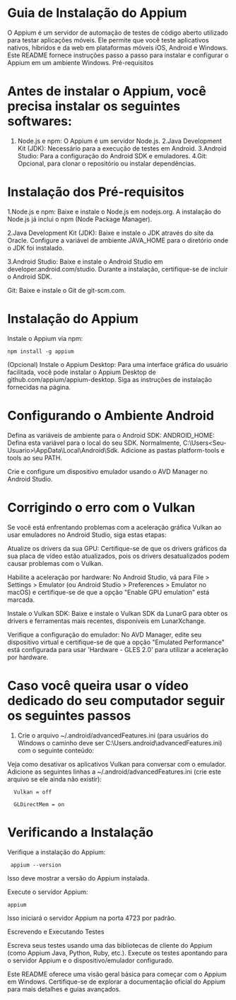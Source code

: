 # Guia de Instalação do Appium

O Appium é um servidor de automação de testes de código aberto utilizado para testar aplicações móveis. Ele permite que você teste aplicativos nativos, híbridos e da web em plataformas móveis iOS, Android e Windows. Este README fornece instruções passo a passo para instalar e configurar o Appium em um ambiente Windows.
Pré-requisitos

# Antes de instalar o Appium, você precisa instalar os seguintes softwares:

   1. Node.js e npm: O Appium é um servidor Node.js.
   2.Java Development Kit (JDK): Necessário para a execução de testes em Android.
   3.Android Studio: Para a configuração do Android SDK e emuladores.
   4.Git: Opcional, para clonar o repositório ou instalar dependências.

# Instalação dos Pré-requisitos

1.Node.js e npm:
    Baixe e instale o Node.js em nodejs.org.
    A instalação do Node.js já inclui o npm (Node Package Manager).

2.Java Development Kit (JDK):
    Baixe e instale o JDK através do site da Oracle.
    Configure a variável de ambiente JAVA_HOME para o diretório onde o JDK foi instalado.

3.Android Studio:
    Baixe e instale o Android Studio em developer.android.com/studio.
    Durante a instalação, certifique-se de incluir o Android SDK.

Git:
        Baixe e instale o Git de git-scm.com.

# Instalação do Appium

Instale o Appium via npm:


    npm install -g appium

(Opcional) Instale o Appium Desktop:
        Para uma interface gráfica do usuário facilitada, você pode instalar o Appium Desktop de github.com/appium/appium-desktop.
        Siga as instruções de instalação fornecidas na página.

# Configurando o Ambiente Android

Defina as variáveis de ambiente para o Android SDK:
        ANDROID_HOME: Defina esta variável para o local do seu SDK. Normalmente, C:\Users\<Seu-Usuario>\AppData\Local\Android\Sdk.
        Adicione as pastas platform-tools e tools ao seu PATH.

Crie e configure um dispositivo emulador usando o AVD Manager no Android Studio.
# Corrigindo o erro com o Vulkan

Se você está enfrentando problemas com a aceleração gráfica Vulkan ao usar emuladores no Android Studio, siga estas etapas:

Atualize os drivers da sua GPU:
        Certifique-se de que os drivers gráficos da sua placa de vídeo estão atualizados, pois os drivers desatualizados podem causar problemas com o Vulkan.

Habilite a aceleração por hardware:
        No Android Studio, vá para File > Settings > Emulator (ou Android Studio > Preferences > Emulator no macOS) e certifique-se de que a opção "Enable GPU emulation" está marcada.

Instale o Vulkan SDK:
        Baixe e instale o Vulkan SDK da LunarG para obter os drivers e ferramentas mais recentes, disponíveis em LunarXchange.

Verifique a configuração do emulador:
        No AVD Manager, edite seu dispositivo virtual e certifique-se de que a opção "Emulated Performance" está configurada para usar 'Hardware - GLES 2.0' para utilizar a aceleração por hardware.

# Caso você queira usar o vídeo dedicado do seu computador seguir os seguintes passos
   1. Crie o arquivo ~/.android/advancedFeatures.ini (para usuários do Windows o caminho deve ser C:\Users<username>.android\advancedFeatures.ini) com o seguinte conteúdo:

   Veja como desativar os aplicativos Vulkan para conversar com o emulador. Adicione as seguintes linhas a ~/.android/advancedFeatures.ini (crie este arquivo se ele ainda não existir):
      
      Vulkan = off

      GLDirectMem = on
   

# Verificando a Instalação

Verifique a instalação do Appium:

     appium --version 

Isso deve mostrar a versão do Appium instalada.

Execute o servidor Appium:


    appium 

Isso iniciará o servidor Appium na porta 4723 por padrão.

Escrevendo e Executando Testes

Escreva seus testes usando uma das bibliotecas de cliente do Appium (como Appium Java, Python, Ruby, etc.).
Execute os testes apontando para o servidor Appium e o dispositivo/emulador configurado.

Este README oferece uma visão geral básica para começar com o Appium em Windows. Certifique-se de explorar a documentação oficial do Appium para mais detalhes e guias avançados.

